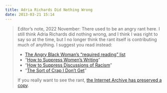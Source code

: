 ```yaml
---
title: Adria Richards Did Nothing Wrong
date: 2013-03-21 15:14
---
```


> Editor’s note, 2022 November: There used to be an angry rant here.
> I still think Adria Richards did nothing wrong, and I think I was
> right to say so at the time, but I no longer think the rant itself
> is contributing much of anything.  I suggest you read instead:
>
> - [The Angry Black Woman’s “required reading” list](http://theangryblackwoman.com/required-reading/)
> - “[How to Suppress Women’s Writing](https://en.wikipedia.org/wiki/How_to_Suppress_Women%27s_Writing)”
> - “[How to Suppress Discussions of Racism](https://coffeeandink.dreamwidth.org/435419.html)”
> - “[The Sort of Crap I Don’t Get](https://whatever.scalzi.com/2011/08/31/the-sort-of-crap-i-dont-get/)”
>
> If you really want to see the rant, [the Internet Archive
> has preserved a
> copy](https://web.archive.org/web/20150601203533/https://www.owlfolio.org/uncat/what-is-wrong-with-you-monkeys/).
